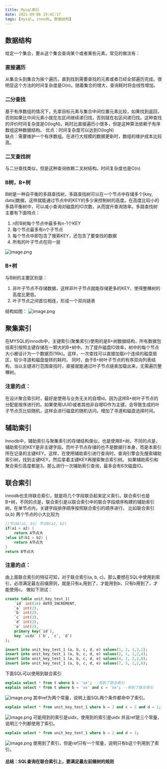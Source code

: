 ```yaml
---
title: Mysql索引
date: 2021-09-06 19:42:17
tags: [mysql, innodb, 数据结构]
---
```


## 数据结构
给定一个集合，要从这个集合查询某个或者某些元素。常见的做法有：
### 直接遍历
从集合头到集合为挨个遍历，直到找到需要查找的元素或者已经全部遍历完成。很明显这个方法的时间复杂度是O(n)。随着集合的增大，查询耗时将会线性增加。
### 二分查找
基于有序数组的情况下，先拿目标元素与集合中间位置元素比较，如果找到返回，否则如果比中间元素小就在左区间继续递归找，否则就在右区间递归找。这种查找的评价时间复杂度是O(logN)。耗时比直接遍历小很多，但是这种算法依赖于有序数组这种数据结构。
优点：时间复杂度可以达到O(logN)   
缺点：需要维护一个有序数组。在进行大规模的数据更新时，数组的维护成本比较高。   
### 二叉查找树
与二分查找类似，但是这种查询依赖二叉树结构。时间复杂度也是O(n)
### B树，B+树
B树是一种自平衡的多路查找树，多路查找树可以在一个节点中存储多个[key, data]数据，这样就能通过节点中的KEY的多少来控制树的高度。在高度比较小的多路平衡树中，可以减小查询对磁盘的IO次数，从而提升查询效率。多路查找树主要有下面特点：

1. n阶B树每个节点中最多有n-1个KEY
1. 每个节点最多有n个子节点
1. 每个节点中即包含了搜索KEY，还包含了要查找的数据
1. 所有的叶子节点在同一层

![image.png](https://cdn.nlark.com/yuque/0/2021/png/127227/1630922077660-97c22f02-2a97-4c11-900b-2f679c77c6bc.png#clientId=ua3bc44eb-3974-4&from=paste&height=384&id=u7fab85a7&margin=%5Bobject%20Object%5D&name=image.png&originHeight=768&originWidth=2140&originalType=binary&ratio=1&size=296630&status=done&style=none&taskId=uf6b23d50-3248-49b2-a5b2-e88b0cfe69e&width=1070)


### B+树
与B树的主要区别是：

1. 非叶子节点不存储数据，这样非叶子节点就能存储更多的KEY，使得整棵树的高度比更低。
1. 叶子节点之间首位相连，形成一个双向链表

结构如图：
![image.png](https://cdn.nlark.com/yuque/0/2021/png/127227/1630923971359-4ad50d72-711f-4125-b61e-65eab1eec9c2.png#clientId=ua3bc44eb-3974-4&from=paste&height=395&id=uba8aea25&margin=%5Bobject%20Object%5D&name=image.png&originHeight=790&originWidth=2272&originalType=binary&ratio=1&size=250026&status=done&style=none&taskId=u15b38502-b692-4aaa-9b24-cc9886934cb&width=1136)


## 聚集索引
在MYSQL的innodb中，主键索引(聚集索引)使用的是B+树数据结构，所有数据包括索引按照主键存储在一颗大的B+树中。为了提升磁盘IO效率，树中的每个节点大小被设计为一个数据页(16k)。这样，一次查找可以直接加载n个连续的磁盘扇区，较少寻道和磁盘旋转的耗时。
同时，由于B+树叶子节点的有序双向列表结构，当以主键进行范围查找时，直接就能通过叶子节点链表加载出来，无需遍历整棵树。
​

### 注意的点：
在设计聚合索引时，最好是使用与业务无关的自增id。因为这样B+树叶子节点的分配是按序进行的。如果使用UUID或者其他非自增ID作为主键，会导致生成的叶子节点页比较随机，这样会进行磁盘的随机访问。增加了寻道和磁盘选择时间。


## 辅助索引
Innodb中，辅助索引与聚集索引的存储结构类似，也是使用B+树。不同的点是，辅助索引的KEY是非主键字段。而叶子节点存储的也不是数据行本身，而是本索引所在记录的主键KEY。这样，在使用辅助索引进行查询时，查询引擎会先搜索辅助索引树，找到主键KEY。然后拿着主键KEY再搜索聚合索引树。
如果辅助索引和聚合索引高度都是3。那么进行一次辅助索引查询，最多会有6次磁盘IO。


## 联合索引
innodb也支持联合索引，就是将几个字段联合起来定义索引。联合索引也是B+树，不同的点是，联合索引是以联合索引中的联合字段顺序构建的辅助索引树。在单节点内，关键字段排序顺序按照联合索引的顺序进行。
比如联合索引(a,b)  两个节点的小大比较为 
```java
//节点A(a1, b1) 节点B(a2, b2)
if(a1 > a2) {
    return A节点大
}else if(b1 > b2) {
	return A节点大
}
return B节点大
```
### 注意的点：
由上面联合索引的特征可知，对于联合索引(a, b, c)。那么要想在SQL中使用到索引，必须满足最左前缀原则，就是只有a,用到了，才能用到b，只有b用到了，才能使用c。
做如下测试：
```sql
create table unit_key_test_1(
	`id` int(10) AUTO_INCREMENT,
	`a` int(2),
	`b` int(2),
	`c` int(2),
	`d` int(2),
	`e` int(2),
	primary key(`id`),
	key `uidx` (`b`, `c`, `d`)
);

insert into unit_key_test_1 (a, b, c, d, e) values(1, 2, 1,3,1);
insert into unit_key_test_1 (a, b, c, d, e) values(2, 1, 1,2,4);
insert into unit_key_test_1 (a, b, c, d, e) values(4, 1, 2,2,8);
insert into unit_key_test_1 (a, b, c, d, e) values(7, 5, 1,2,6);
```
下面SQL可以使用到联合索引
```sql
explain select * from t where b = 'xx';	--用到了联合索引
explain select * from t where b = 'xx' and c = 'xx'; --用到了联合索引
```
![image.png](https://cdn.nlark.com/yuque/0/2021/png/127227/1630928162260-b92c47cf-8e62-4e7f-8476-b90edc10fad3.png#clientId=ua3bc44eb-3974-4&from=paste&height=63&id=u1483b3b8&margin=%5Bobject%20Object%5D&name=image.png&originHeight=126&originWidth=1462&originalType=binary&ratio=1&size=22348&status=done&style=none&taskId=ud45ea8b9-0d41-413c-82a2-489835cfd33&width=731)
其中ref为两个常量，说明上面SQL两个条件都命中了索引。
```sql
explain select * from unit_key_test_1 where b = 2 and c = 2 and d = 1;
```
![image.png](https://cdn.nlark.com/yuque/0/2021/png/127227/1630928248873-d417e4dd-79af-474c-80e5-82255ec160c5.png#clientId=ua3bc44eb-3974-4&from=paste&height=63&id=u8a558756&margin=%5Bobject%20Object%5D&name=image.png&originHeight=126&originWidth=1598&originalType=binary&ratio=1&size=23312&status=done&style=none&taskId=u7d743456-16dc-4661-ad67-8d6d92c9c06&width=799)
可能用到的索引是uidx，使用到的索引是uidx
并且ref是三个常量，说明三个列都使用了索引。
```sql
explain select * from unit_key_test_1 where b = 2 and d = 1;
```
![image.png](https://cdn.nlark.com/yuque/0/2021/png/127227/1630928348984-b83097da-cdc5-4236-9fd7-7ea3f115e368.png#clientId=ua3bc44eb-3974-4&from=paste&height=78&id=u1a910bf3&margin=%5Bobject%20Object%5D&name=image.png&originHeight=156&originWidth=1576&originalType=binary&ratio=1&size=34697&status=done&style=none&taskId=u4bbe65a8-66e0-4733-a7ea-d486146a1d6&width=788)
使用到了索引，但是ref只有一个常量，说明只有b这个列用到了索引。
#### 总结：SQL查询在联合索引上，要满足最左前缀树的规则


## 


